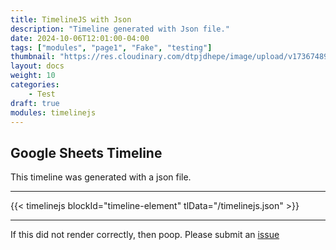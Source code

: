 ```yaml
---
title: TimelineJS with Json
description: "Timeline generated with Json file."
date: 2024-10-06T12:01:00-04:00
tags: ["modules", "page1", "Fake", "testing"]
thumbnail: "https://res.cloudinary.com/dtpjdhepe/image/upload/v1736748904/photo-1734543920075-59872330bec2_zijpqb.jpg"
layout: docs
weight: 10
categories:
    - Test
draft: true
modules: timelinejs
---
```


## Google Sheets Timeline

This timeline was generated with a json file.

---

{{< timelinejs blockId="timeline-element" tlData="/timelinejs.json" >}}

---

If this did not render correctly, then poop. Please submit an [issue](https://github.com/anoduck/mod-timelinejs/issues)
